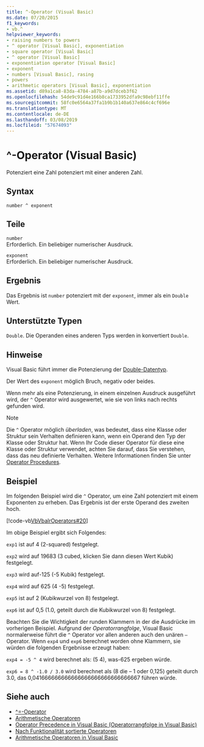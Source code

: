 ```yaml
---
title: ^-Operator (Visual Basic)
ms.date: 07/20/2015
f1_keywords:
- vb.^
helpviewer_keywords:
- raising numbers to powers
- ^ operator [Visual Basic], exponentiation
- square operator [Visual Basic]
- ^ operator [Visual Basic]
- exponentiation operator [Visual Basic]
- exponent
- numbers [Visual Basic], rasing
- powers
- arithmetic operators [Visual Basic], exponentiation
ms.assetid: d89a1ca8-83da-4784-a87b-a9d7dceb3f62
ms.openlocfilehash: 54de9c91d4e166b8ca1733952dfa9c98ebf11ffe
ms.sourcegitcommit: 58fc0e6564a37fa1b9b1b140a637e864c4cf696e
ms.translationtype: MT
ms.contentlocale: de-DE
ms.lasthandoff: 03/08/2019
ms.locfileid: "57674093"
---
```

# <a name="-operator-visual-basic"></a>^-Operator (Visual Basic)

Potenziert eine Zahl potenziert mit einer anderen Zahl.

## <a name="syntax"></a>Syntax

```
number ^ exponent
```

## <a name="parts"></a>Teile

`number`\
Erforderlich. Ein beliebiger numerischer Ausdruck.

`exponent`\
Erforderlich. Ein beliebiger numerischer Ausdruck.

## <a name="result"></a>Ergebnis

Das Ergebnis ist `number` potenziert mit der `exponent`, immer als ein `Double` Wert.

## <a name="supported-types"></a>Unterstützte Typen

`Double`. Die Operanden eines anderen Typs werden in konvertiert `Double`.

## <a name="remarks"></a>Hinweise

Visual Basic führt immer die Potenzierung der [Double-Datentyp](../../../visual-basic/language-reference/data-types/double-data-type.md).

Der Wert des `exponent` möglich Bruch, negativ oder beides.

Wenn mehr als eine Potenzierung, in einem einzelnen Ausdruck ausgeführt wird, der `^` Operator wird ausgewertet, wie sie von links nach rechts gefunden wird.

> [!NOTE]
> Die `^` Operator möglich *überladen*, was bedeutet, dass eine Klasse oder Struktur sein Verhalten definieren kann, wenn ein Operand den Typ der Klasse oder Struktur hat. Wenn Ihr Code dieser Operator für diese eine Klasse oder Struktur verwendet, achten Sie darauf, dass Sie verstehen, dass das neu definierte Verhalten. Weitere Informationen finden Sie unter [Operator Procedures](../../../visual-basic/programming-guide/language-features/procedures/operator-procedures.md).

## <a name="example"></a>Beispiel

Im folgenden Beispiel wird die `^` Operator, um eine Zahl potenziert mit einem Exponenten zu erheben. Das Ergebnis ist der erste Operand des zweiten hoch.

[!code-vb[VbVbalrOperators#20](~/samples/snippets/visualbasic/VS_Snippets_VBCSharp/VbVbalrOperators/VB/Class1.vb#20)]

Im obige Beispiel ergibt sich Folgendes:

`exp1` ist auf 4 (2-squared) festgelegt.

`exp2` wird auf 19683 (3 cubed, klicken Sie dann diesen Wert Kubik) festgelegt.

`exp3` wird auf-125 (-5 Kubik) festgelegt.

`exp4` wird auf 625 (4 -5) festgelegt.

`exp5` ist auf 2 (Kubikwurzel von 8) festgelegt.

`exp6` ist auf 0,5 (1.0, geteilt durch die Kubikwurzel von 8) festgelegt.

Beachten Sie die Wichtigkeit der runden Klammern in der die Ausdrücke im vorherigen Beispiel. Aufgrund der *Operatorrangfolge*, Visual Basic normalerweise führt die `^` Operator vor allen anderen auch den unären `–` Operator. Wenn `exp4` und `exp6` berechnet worden ohne Klammern, sie würden die folgenden Ergebnisse erzeugt haben:

`exp4 = -5 ^ 4` wird berechnet als: (5 4), was-625 ergeben würde.

`exp6 = 8 ^ -1.0 / 3.0` wird berechnet als (8 die – 1 oder 0,125) geteilt durch 3.0, das 0,041666666666666666666666666666667 führen würde.

## <a name="see-also"></a>Siehe auch

- [^=-Operator](../../../visual-basic/language-reference/operators/exponentiation-assignment-operator.md)
- [Arithmetische Operatoren](../../../visual-basic/language-reference/operators/arithmetic-operators.md)
- [Operator Precedence in Visual Basic (Operatorrangfolge in Visual Basic)](../../../visual-basic/language-reference/operators/operator-precedence.md)
- [Nach Funktionalität sortierte Operatoren](../../../visual-basic/language-reference/operators/operators-listed-by-functionality.md)
- [Arithmetische Operatoren in Visual Basic](../../../visual-basic/programming-guide/language-features/operators-and-expressions/arithmetic-operators.md)
